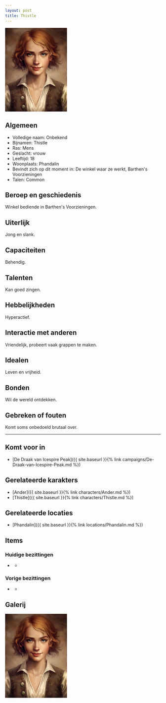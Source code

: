 ```yaml
---
layout: post
title: Thistle
---
```


<img src="../images/Thistle.png" alt="Thistle" width=200>

## Algemeen
* Volledige naam: Onbekend
* Bijnamen: Thistle
* Ras: Mens
* Geslacht: vrouw
* Leeftijd: 18
* Woonplaats: Phandalin
* Bevindt zich op dit moment in: De winkel waar ze werkt, Barthen's Voorzieningen
* Talen: Common

## Beroep en geschiedenis
Winkel bediende in Barthen's Voorzieningen.

## Uiterlijk
Jong en slank.

## Capaciteiten
Behendig.

## Talenten
Kan goed zingen.

## Hebbelijkheden
Hyperactief.

## Interactie met anderen
Vriendelijk, probeert vaak grappen te maken.

## Idealen
Leven en vrijheid.

## Bonden
Wil de wereld ontdekken.

## Gebreken of fouten
Komt soms onbedoeld brutaal over.

---

## Komt voor in
* [De Draak van Icespire Peak]({{ site.baseurl }}{% link campaigns/De-Draak-van-Icespire-Peak.md %})

## Gerelateerde karakters
* [Ander]({{ site.baseurl }}{% link characters/Ander.md %})
* [Thistle]({{ site.baseurl }}{% link characters/Thistle.md %})

## Gerelateerde locaties
* [Phandalin]({{ site.baseurl }}{% link locations/Phandalin.md %})

## Items

### Huidige bezittingen
* -

### Vorige bezittingen
* -

## Galerij
<img src="../images/Thistle.png" alt="Thistle" width=200>
